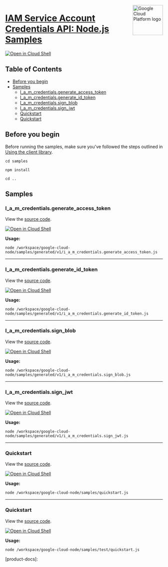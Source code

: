 [//]: # "This README.md file is auto-generated, all changes to this file will be lost."
[//]: # "To regenerate it, use `python -m synthtool`."
<img src="https://avatars2.githubusercontent.com/u/2810941?v=3&s=96" alt="Google Cloud Platform logo" title="Google Cloud Platform" align="right" height="96" width="96"/>

# [IAM Service Account Credentials API: Node.js Samples](https://github.com/googleapis/google-cloud-node)

[![Open in Cloud Shell][shell_img]][shell_link]



## Table of Contents

* [Before you begin](#before-you-begin)
* [Samples](#samples)
  * [I_a_m_credentials.generate_access_token](#i_a_m_credentials.generate_access_token)
  * [I_a_m_credentials.generate_id_token](#i_a_m_credentials.generate_id_token)
  * [I_a_m_credentials.sign_blob](#i_a_m_credentials.sign_blob)
  * [I_a_m_credentials.sign_jwt](#i_a_m_credentials.sign_jwt)
  * [Quickstart](#quickstart)
  * [Quickstart](#quickstart)

## Before you begin

Before running the samples, make sure you've followed the steps outlined in
[Using the client library](https://github.com/googleapis/google-cloud-node#using-the-client-library).

`cd samples`

`npm install`

`cd ..`

## Samples



### I_a_m_credentials.generate_access_token

View the [source code](https://github.com/googleapis/google-cloud-node/blob/main//workspace/google-cloud-node/samples/generated/v1/i_a_m_credentials.generate_access_token.js).

[![Open in Cloud Shell][shell_img]](https://console.cloud.google.com/cloudshell/open?git_repo=https://github.com/googleapis/google-cloud-node&page=editor&open_in_editor=/workspace/google-cloud-node/samples/generated/v1/i_a_m_credentials.generate_access_token.js,samples/README.md)

__Usage:__


`node /workspace/google-cloud-node/samples/generated/v1/i_a_m_credentials.generate_access_token.js`


-----




### I_a_m_credentials.generate_id_token

View the [source code](https://github.com/googleapis/google-cloud-node/blob/main//workspace/google-cloud-node/samples/generated/v1/i_a_m_credentials.generate_id_token.js).

[![Open in Cloud Shell][shell_img]](https://console.cloud.google.com/cloudshell/open?git_repo=https://github.com/googleapis/google-cloud-node&page=editor&open_in_editor=/workspace/google-cloud-node/samples/generated/v1/i_a_m_credentials.generate_id_token.js,samples/README.md)

__Usage:__


`node /workspace/google-cloud-node/samples/generated/v1/i_a_m_credentials.generate_id_token.js`


-----




### I_a_m_credentials.sign_blob

View the [source code](https://github.com/googleapis/google-cloud-node/blob/main//workspace/google-cloud-node/samples/generated/v1/i_a_m_credentials.sign_blob.js).

[![Open in Cloud Shell][shell_img]](https://console.cloud.google.com/cloudshell/open?git_repo=https://github.com/googleapis/google-cloud-node&page=editor&open_in_editor=/workspace/google-cloud-node/samples/generated/v1/i_a_m_credentials.sign_blob.js,samples/README.md)

__Usage:__


`node /workspace/google-cloud-node/samples/generated/v1/i_a_m_credentials.sign_blob.js`


-----




### I_a_m_credentials.sign_jwt

View the [source code](https://github.com/googleapis/google-cloud-node/blob/main//workspace/google-cloud-node/samples/generated/v1/i_a_m_credentials.sign_jwt.js).

[![Open in Cloud Shell][shell_img]](https://console.cloud.google.com/cloudshell/open?git_repo=https://github.com/googleapis/google-cloud-node&page=editor&open_in_editor=/workspace/google-cloud-node/samples/generated/v1/i_a_m_credentials.sign_jwt.js,samples/README.md)

__Usage:__


`node /workspace/google-cloud-node/samples/generated/v1/i_a_m_credentials.sign_jwt.js`


-----




### Quickstart

View the [source code](https://github.com/googleapis/google-cloud-node/blob/main//workspace/google-cloud-node/samples/quickstart.js).

[![Open in Cloud Shell][shell_img]](https://console.cloud.google.com/cloudshell/open?git_repo=https://github.com/googleapis/google-cloud-node&page=editor&open_in_editor=/workspace/google-cloud-node/samples/quickstart.js,samples/README.md)

__Usage:__


`node /workspace/google-cloud-node/samples/quickstart.js`


-----




### Quickstart

View the [source code](https://github.com/googleapis/google-cloud-node/blob/main//workspace/google-cloud-node/samples/test/quickstart.js).

[![Open in Cloud Shell][shell_img]](https://console.cloud.google.com/cloudshell/open?git_repo=https://github.com/googleapis/google-cloud-node&page=editor&open_in_editor=/workspace/google-cloud-node/samples/test/quickstart.js,samples/README.md)

__Usage:__


`node /workspace/google-cloud-node/samples/test/quickstart.js`






[shell_img]: https://gstatic.com/cloudssh/images/open-btn.png
[shell_link]: https://console.cloud.google.com/cloudshell/open?git_repo=https://github.com/googleapis/google-cloud-node&page=editor&open_in_editor=samples/README.md
[product-docs]: 
